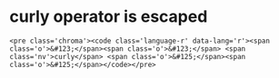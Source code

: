 # curly operator is escaped

    <pre class='chroma'><code class='language-r' data-lang='r'><span class='o'>&#123;</span><span class='o'>&#123;</span> <span class='nv'>curly</span> <span class='o'>&#125;</span><span class='o'>&#125;</span></code></pre>


